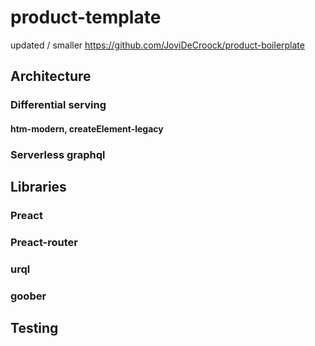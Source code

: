 
# product-template
updated / smaller https://github.com/JoviDeCroock/product-boilerplate
## Architecture

### Differential serving

#### htm-modern, createElement-legacy

### Serverless graphql

## Libraries

### Preact

### Preact-router

### urql

### goober

## Testing
